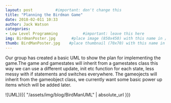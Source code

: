```yaml
---
layout: post          #important: don't change this
title: "Planning the Birdman Game"
date: 2018-02-011 10:33
author: Jack Watson
categories:
- Low Level Programming           #important: leave this here
img: BirdmanPoster.jpg       #place image (850x450) with this name in /assets/img/blog/
thumb: BirdManPoster.jpg    #place thumbnail (70x70) with this name in /assets/img/blog/thumbs/
---
```


<!--more-->
Our group has created a basic UML to show the plan for implementing the game.The game and gamestates will inherit from a gamestates class
this way we can use a different update, init etc function for each state, less messy with if statements and switches everywhere. The gameojects
will inherit from the gameobject class, we currently want some basic power up items which will be added later.



![UML]({{ "/assets/img/blog/BirdManUML" | absolute_url }})

